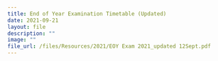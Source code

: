 ```yaml
---
title: End of Year Examination Timetable (Updated)
date: 2021-09-21
layout: file
description: ""
image: ""
file_url: /files/Resources/2021/EOY Exam 2021_updated 12Sept.pdf
---
```

